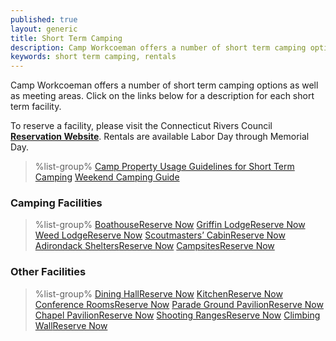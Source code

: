 ```yaml
---
published: true
layout: generic
title: Short Term Camping
description: Camp Workcoeman offers a number of short term camping options as well as meeting areas. View a description for each short term facility.
keywords: short term camping, rentals
---
```


Camp Workcoeman offers a number of short term camping options as well as
meeting areas. Click on the links below for a description for each short term
facility.

<div class="alert alert-info"><p>To reserve a facility, please visit the Connecticut Rivers Council <strong><a href="https://campreservation.com/066/Camps/636">Reservation Website</a></strong>. Rentals are available Labor Day through Memorial Day.</p></div>

> %list-group%
> <a href="{{ site.url }}/pdf/2018/facility-usage-policy.pdf" class="list-group-item">Camp Property Usage Guidelines for Short Term Camping</a>
> <a href="{{ site.url }}/pdf/2014/weekendcamping.pdf" class="list-group-item">Weekend Camping Guide</a>

### Camping Facilities

> %list-group%
> <span class="list-group-item modified-list-group-item"><a href="boathouse/" class="list-group-item modified-list-group-item-2">Boathouse</a><a href="https://campreservation.com/066/Camps/636" class="btn btn-primary btn-xs pull-right modified-button">Reserve Now</a></span>
> <span class="list-group-item modified-list-group-item"><a href="griffin-lodge/" class="list-group-item modified-list-group-item-2">Griffin Lodge</a><a href="https://campreservation.com/066/Camps/636" class="btn btn-primary btn-xs pull-right modified-button">Reserve Now</a></span>
> <span class="list-group-item modified-list-group-item"><a href="weed-lodge/" class="list-group-item modified-list-group-item-2">Weed Lodge</a><a href="https://campreservation.com/066/Camps/636" class="btn btn-primary btn-xs pull-right modified-button">Reserve Now</a></span>
> <span class="list-group-item modified-list-group-item"><a href="scoutmasters-cabin/" class="list-group-item modified-list-group-item-2">Scoutmasters&rsquo; Cabin</a><a href="https://campreservation.com/066/Camps/636" class="btn btn-primary btn-xs pull-right modified-button">Reserve Now</a></span>
> <span class="list-group-item modified-list-group-item"><a href="adirondack-shelters/" class="list-group-item modified-list-group-item-2">Adirondack Shelters</a><a href="https://campreservation.com/066/Camps/636" class="btn btn-primary btn-xs pull-right modified-button">Reserve Now</a></span>
> <span class="list-group-item modified-list-group-item"><a href="campsites/" class="list-group-item modified-list-group-item-3">Campsites</a><a href="https://campreservation.com/066/Camps/636" class="btn btn-primary btn-xs pull-right modified-button">Reserve Now</a></span>

### Other Facilities

> %list-group%
> <span class="list-group-item modified-list-group-item"><a href="dining-hall/" class="list-group-item modified-list-group-item-2">Dining Hall</a><a href="https://campreservation.com/066/Camps/636" class="btn btn-primary btn-xs pull-right modified-button">Reserve Now</a></span>
> <span class="list-group-item modified-list-group-item"><a href="kitchen/" class="list-group-item modified-list-group-item-2">Kitchen</a><a href="https://campreservation.com/066/Camps/636" class="btn btn-primary btn-xs pull-right modified-button">Reserve Now</a></span>
> <span class="list-group-item modified-list-group-item"><a href="conference-rooms/" class="list-group-item modified-list-group-item-2">Conference Rooms</a><a href="https://campreservation.com/066/Camps/636" class="btn btn-primary btn-xs pull-right modified-button">Reserve Now</a></span>
> <span class="list-group-item modified-list-group-item"><a href="parade-ground-pavilion/" class="list-group-item modified-list-group-item-2">Parade Ground Pavilion</a><a href="https://campreservation.com/066/Camps/636" class="btn btn-primary btn-xs pull-right modified-button">Reserve Now</a></span>
> <span class="list-group-item modified-list-group-item"><a href="chapel/" class="list-group-item modified-list-group-item-2">Chapel Pavilion</a><a href="https://campreservation.com/066/Camps/636" class="btn btn-primary btn-xs pull-right modified-button">Reserve Now</a></span>
> <span class="list-group-item modified-list-group-item"><a href="shooting-ranges/" class="list-group-item modified-list-group-item-2">Shooting Ranges</a><a href="mailto:jseiser@campworkcoeman.org?subject=Shooting Range Reservation" class="btn btn-primary btn-xs pull-right modified-button">Reserve Now</a></span>
> <span class="list-group-item modified-list-group-item"><a href="climbing-wall/" class="list-group-item modified-list-group-item-3">Climbing Wall</a><a href="mailto:jseiser@campworkcoeman.org?subject=Climbing Wall Reservation" class="btn btn-primary btn-xs pull-right modified-button">Reserve Now</a></span>

